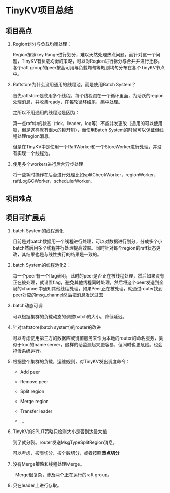 # TinyKV项目总结

## 项目亮点

1. Region划分与负载均衡处理：
   
   Region按照key Range进行划分，难以天然处理热点问题，而针对这一个问题，TinyKV有负载均衡的策略，可以对Region进行拆分与合并并进行迁移。各个raft group的peer按高可用与负载均匀等规则均匀分布在各个TinyKV节点中。

2. Raftstore为什么没用通用的线程池，而是使用Batch System？
   
   首先raftstore是使用多个线程，每个线程跑在一个循环里面，为活跃的region处理消息，并收集ready，在每轮循环结尾，集中处理。
   
   之所以不用通用的线程池是因为：
   
   第一点raft中的状态（tick，leader，log等）不能并发更改（通用的可以使用锁，但是这样就有很大的锁开销），而使用Batch System的时候可以保证但线程处理region消息。
   
   但是在TinyKV中是使用一个RaftWorker和一个StoreWorker进行处理，并没有实现一个线程池。

3. 使用多个workers进行后台异步处理
   
   将一些耗时操作在后台进行处理比如splitCheckWorker，regionWorker，raftLogGCWorker，schedulerWorker。

## 项目难点

## 项目可扩展点

1. batch System的线程池化
   
   目前是对batch数据用一个线程进行处理，可以对数据进行划分，分成多个小batch然后用多个线程并行处理提高效率。同时针对每个region的raft状态更改，其结果也是与线性执行的结果是一致的。

2. batch System的线程池化2：
   
   每一个peer有一个flag表明，此时的peer是否正在被线程处理，然后如果没有正在被处理，就设置flag，避免其他线程同时处理，然后将这个peer发送到全局的channel<Peer>中通知其他线程处理，如果Peer正在被处理，就通过router找到peer对应的msg_channel然后把消息发送过去

3. batch动态可调
   
   可以根据集群的负载动态的调整batch的大小。降低延迟。

4. 针对raftstore(batch system)的router的改进
   
   可以考虑使用第三方的数据库或键值服务来作为本地的router的命名服务，类似于lrpc的name server，这样的话监测起来更容易，但同时也更危险。也会拖慢系统运行。

5. 根据整个集群的负载，运维规则，对TinyKV发出调度命令：
   
   - Add peer
   
   - Remove peer
   
   - Split region
   
   - Merge region
   
   - Transfer leader
   
   - ...

6. TinyKV的SPLIT策略只检测大小是否到达最大值
   
   到了就分裂。router发送MsgTypeSplitRegion消息。
   
   可以考虑，按表切分、按个数切分，或者按照**热点切分**

7. 没有Merge策略和线程处理Merge。

        Merge很复杂，涉及两个正在运行的raft group。

8. 只在leader上进行存取。

